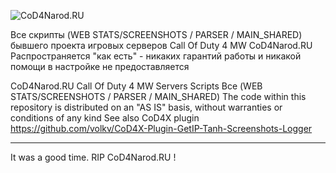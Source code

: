 ![CoD4Narod.RU](https://raw.githubusercontent.com/volkv/cod4narod-scripts/main/stats/img/logo.png)

Все скрипты (WEB STATS/SCREENSHOTS / PARSER / MAIN_SHARED) бывшего проекта игровых серверов Call Of Duty 4 MW CoD4Narod.RU
Распространяется "как есть" - никаких гарантий работы и никакой помощи в настройке не предоставляется

CoD4Narod.RU Call Of Duty 4 MW Servers Scripts Все (WEB STATS/SCREENSHOTS / PARSER / MAIN_SHARED)
The code within this repository is distributed on an "AS IS" basis, without warranties or conditions of any kind
See also CoD4X plugin https://github.com/volkv/CoD4X-Plugin-GetIP-Tanh-Screenshots-Logger

--------------------------
It was a good time. RIP CoD4Narod.RU !
